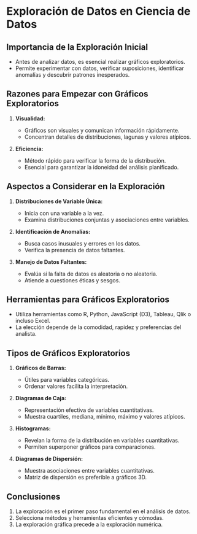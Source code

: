# Exploración de Datos en Ciencia de Datos

## Importancia de la Exploración Inicial
- Antes de analizar datos, es esencial realizar gráficos exploratorios.
- Permite experimentar con datos, verificar suposiciones, identificar anomalías y descubrir patrones inesperados.

## Razones para Empezar con Gráficos Exploratorios
1. **Visualidad:**
   - Gráficos son visuales y comunican información rápidamente.
   - Concentran detalles de distribuciones, lagunas y valores atípicos.

2. **Eficiencia:**
   - Método rápido para verificar la forma de la distribución.
   - Esencial para garantizar la idoneidad del análisis planificado.

## Aspectos a Considerar en la Exploración
1. **Distribuciones de Variable Única:**
   - Inicia con una variable a la vez.
   - Examina distribuciones conjuntas y asociaciones entre variables.

2. **Identificación de Anomalías:**
   - Busca casos inusuales y errores en los datos.
   - Verifica la presencia de datos faltantes.

3. **Manejo de Datos Faltantes:**
   - Evalúa si la falta de datos es aleatoria o no aleatoria.
   - Atiende a cuestiones éticas y sesgos.

## Herramientas para Gráficos Exploratorios
- Utiliza herramientas como R, Python, JavaScript (D3), Tableau, Qlik o incluso Excel.
- La elección depende de la comodidad, rapidez y preferencias del analista.

## Tipos de Gráficos Exploratorios
1. **Gráficos de Barras:**
   - Útiles para variables categóricas.
   - Ordenar valores facilita la interpretación.

2. **Diagramas de Caja:**
   - Representación efectiva de variables cuantitativas.
   - Muestra cuartiles, mediana, mínimo, máximo y valores atípicos.

3. **Histogramas:**
   - Revelan la forma de la distribución en variables cuantitativas.
   - Permiten superponer gráficos para comparaciones.

4. **Diagramas de Dispersión:**
   - Muestra asociaciones entre variables cuantitativas.
   - Matriz de dispersión es preferible a gráficos 3D.

## Conclusiones
1. La exploración es el primer paso fundamental en el análisis de datos.
2. Selecciona métodos y herramientas eficientes y cómodas.
3. La exploración gráfica precede a la exploración numérica.
